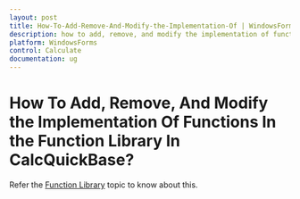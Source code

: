 ```yaml
---
layout: post
title: How-To-Add-Remove-And-Modify-the-Implementation-Of | WindowsForms | Syncfusion
description: how to add, remove, and modify the implementation of functions in the function library in calcquickbase?
platform: WindowsForms
control: Calculate
documentation: ug
---
```


# How To Add, Remove, And Modify the Implementation Of Functions In the Function Library In CalcQuickBase?

Refer the [Function Library](http://docs.syncfusion.com/windowsforms/calculate/function-library) topic to know about this.

